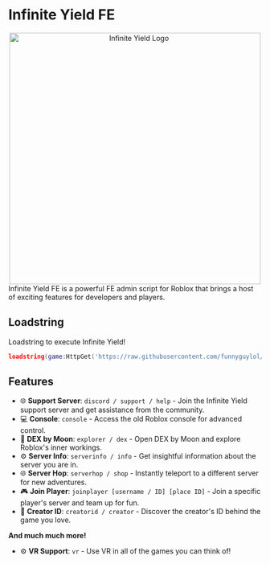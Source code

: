 # Infinite Yield FE
<div align="center">
  <img src="https://github.com/DarkNetworks/Infinite-Yield/assets/108237499/285ff938-7de6-4ad4-811e-e451d2d92694" width="500" height="500" alt="Infinite Yield Logo">
</div>
Infinite Yield FE is a powerful FE admin script for Roblox that brings a host of exciting features for developers and players.

## Loadstring

Loadstring to execute Infinite Yield!
```lua
loadstring(game:HttpGet('https://raw.githubusercontent.com/funnyguylol/Infinite-Yield/main/latest.lua'))()
```

## Features

- 🌐 **Support Server**: `discord / support / help` - Join the Infinite Yield support server and get assistance from the community.
- 💻 **Console**: `console` - Access the old Roblox console for advanced control.
- 🚀 **DEX by Moon**: `explorer / dex` - Open DEX by Moon and explore Roblox's inner workings.
- ⚙️ **Server Info**: `serverinfo / info` - Get insightful information about the server you are in.
- 🌐 **Server Hop**: `serverhop / shop` - Instantly teleport to a different server for new adventures.
- 🎮 **Join Player**: `joinplayer [username / ID] [place ID]` - Join a specific player's server and team up for fun.
- 👤 **Creator ID**: `creatorid / creator` - Discover the creator's ID behind the game you love.

**And much much more!**

- ⚙️ **VR Support**: `vr` - Use VR in all of the games you can think of!

